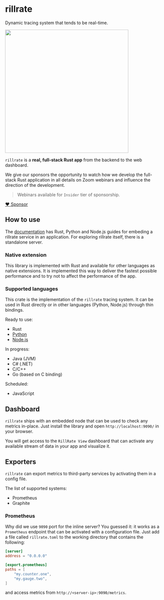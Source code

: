 # rillrate

Dynamic tracing system that tends to be real-time.

<img src="https://ui.rillrate.com/images/dashboard.png" width="400px">

`rillrate` is a **real, full-stack Rust app** from the backend to the web dashboard.

We give our sponsors the opportunity to watch how we develop the full-stack Rust application
in all details on Zoom webinars and influence the direction of the development.

> Webinars available for `Insider` tier of sponsorship.

[:heart: Sponsor](https://github.com/sponsors/rillrate)

## How to use

The [documentation](https://rillrate.com/docs/basics/intro/) has Rust,
Python and Node.js guides for embeding a rillrate service in an
application. For exploring rillrate itself, there is a standalone
server.

### Native extension

This library is implemented with Rust and available for other languages as native extensions.
It is implemented this way to deliver the fastest possible performance and to try not to affect
the performance of the app.

### Supported languages

This crate is the implementation of the `rillrate` tracing system. It can be used
in Rust directly or in other languages (Python, Node.js) through thin bindings.

Ready to use:

- Rust
- [Python](https://github.com/rillrate/rillrate-py)
- [Node.js](https://github.com/rillrate/rillrate-js)

In progress:

- Java (JVM)
- C# (.NET)
- C/C++
- Go (based on C binding)

Scheduled:

- JavaScript

## Dashboard

`rillrate` ships with an embedded node that can be used to check any metrics in-place.
Just install the library and open `http://localhost:9090/` in your browser.

You will get access to the `RillRate View` dashboard that can activate
any available stream of data in your app and visualize it.

## Exporters

`rillrate` can export metrics to third-party services by activating them in a config file.

The list of supported systems:

- Prometheus
- Graphite

### Prometheus

Why did we use `9090` port for the inline server? You guessed it: it works as a
`Prometheus` endpoint that can be activated with a configuration file. Just add
a file called `rillrate.toml` to the working directory that contains the following:

```toml
[server]
address = "0.0.0.0"

[export.prometheus]
paths = [
    "my.counter.one",
    "my.gauge.two",
]
```

and access metrics from `http://<server-ip>:9090/metrics`.
